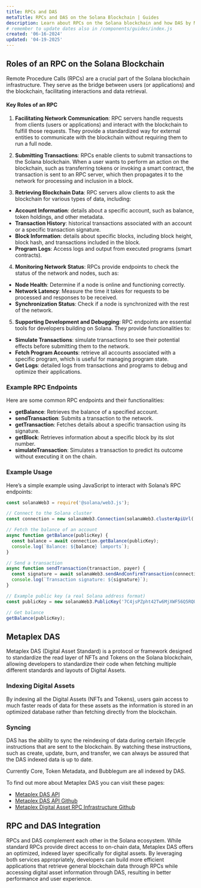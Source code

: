 ```yaml
---
title: RPCs and DAS
metaTitle: RPCs and DAS on the Solana Blockchain | Guides
description: Learn about RPCs on the Solana blockchain and how DAS by Metaplex aids in storing and reading data on Solana.
# remember to update dates also in /components/guides/index.js
created: '06-16-2024'
updated: '04-19-2025'
---
```


## Roles of an RPC on the Solana Blockchain
Remote Procedure Calls (RPCs) are a crucial part of the Solana blockchain infrastructure. They serve as the bridge between users (or applications) and the blockchain, facilitating interactions and data retrieval.

#### Key Roles of an RPC
1. **Facilitating Network Communication**:
RPC servers handle requests from clients (users or applications) and interact with the blockchain to fulfill those requests. They provide a standardized way for external entities to communicate with the blockchain without requiring them to run a full node.

2. **Submitting Transactions**:
RPCs enable clients to submit transactions to the Solana blockchain. When a user wants to perform an action on the blockchain, such as transferring tokens or invoking a smart contract, the transaction is sent to an RPC server, which then propagates it to the network for processing and inclusion in a block.

3. **Retrieving Blockchain Data**:
RPC servers allow clients to ask the blockchain for various types of data, including:
- **Account Information**: details about a specific account, such as balance, token holdings, and other metadata.
- **Transaction History**: historical transactions associated with an account or a specific transaction signature.
- **Block Information**: details about specific blocks, including block height, block hash, and transactions included in the block.
- **Program Logs**: Access logs and output from executed programs (smart contracts).

4. **Monitoring Network Status**:
RPCs provide endpoints to check the status of the network and nodes, such as:
- **Node Health**: Determine if a node is online and functioning correctly.
- **Network Latency**: Measure the time it takes for requests to be processed and responses to be received.
- **Synchronization Status**: Check if a node is synchronized with the rest of the network.

5. **Supporting Development and Debugging**:
RPC endpoints are essential tools for developers building on Solana. They provide functionalities to:
- **Simulate Transactions**: simulate transactions to see their potential effects before submitting them to the network.
- **Fetch Program Accounts**: retrieve all accounts associated with a specific program, which is useful for managing program state.
- **Get Logs**: detailed logs from transactions and programs to debug and optimize their applications.

### Example RPC Endpoints
Here are some common RPC endpoints and their functionalities:
- **getBalance**: Retrieves the balance of a specified account.
- **sendTransaction**: Submits a transaction to the network.
- **getTransaction**: Fetches details about a specific transaction using its signature.
- **getBlock**: Retrieves information about a specific block by its slot number.
- **simulateTransaction**: Simulates a transaction to predict its outcome without executing it on the chain.

### Example Usage
Here’s a simple example using JavaScript to interact with Solana’s RPC endpoints:

```javascript
const solanaWeb3 = require('@solana/web3.js');

// Connect to the Solana cluster
const connection = new solanaWeb3.Connection(solanaWeb3.clusterApiUrl('mainnet-beta'), 'confirmed');

// Fetch the balance of an account
async function getBalance(publicKey) {
  const balance = await connection.getBalance(publicKey);
  console.log(`Balance: ${balance} lamports`);
}

// Send a transaction
async function sendTransaction(transaction, payer) {
  const signature = await solanaWeb3.sendAndConfirmTransaction(connection, transaction, [payer]);
  console.log(`Transaction signature: ${signature}`);
}

// Example public key (a real Solana address format)
const publicKey = new solanaWeb3.PublicKey('7C4jsPZpht42Tw6MjXWF56Q5RQUocjBBmciEjDa8HRtp');

// Get balance
getBalance(publicKey);
```

## Metaplex DAS

Metaplex DAS (Digital Asset Standard) is a protocol or framework designed to standardize the read layer of NFTs and Tokens on the Solana blockchain, allowing developers to standardize their code when fetching multiple different standards and layouts of Digital Assets.

### Indexing Digital Assets
By indexing all the Digital Assets (NFTs and Tokens), users gain access to much faster reads of data for these assets as the information is stored in an optimized database rather than fetching directly from the blockchain.

### Syncing
DAS has the ability to sync the reindexing of data during certain lifecycle instructions that are sent to the blockchain. By watching these instructions, such as create, update, burn, and transfer, we can always be assured that the DAS indexed data is up to date.

Currently Core, Token Metadata, and Bubblegum are all indexed by DAS.

To find out more about Metaplex DAS you can visit these pages:

- [Metaplex DAS API](/das-api)
- [Metaplex DAS API Github](https://github.com/metaplex-foundation/digital-asset-standard-api)
- [Metaplex Digital Asset RPC Infrastructure Github](https://github.com/metaplex-foundation/digital-asset-rpc-infrastructure)

## RPC and DAS Integration

RPCs and DAS complement each other in the Solana ecosystem. While standard RPCs provide direct access to on-chain data, Metaplex DAS offers an optimized, indexed layer specifically for digital assets. By leveraging both services appropriately, developers can build more efficient applications that retrieve general blockchain data through RPCs while accessing digital asset information through DAS, resulting in better performance and user experience.

